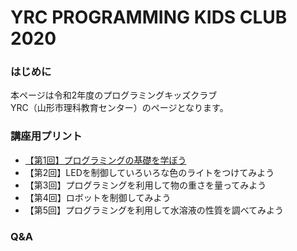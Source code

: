 # YRC PROGRAMMING KIDS CLUB 2020

### はじめに
本ページは令和2年度のプログラミングキッズクラブ  
YRC（山形市理科教育センター）のページとなります。  

### 講座用プリント
- [【第1回】プログラミングの基礎を学ぼう](https://online.pcn-ymgt-yonezawa.club/yrc/2020/print/01.html)
- 【第2回】LEDを制御していろいろな色のライトをつけてみよう
- 【第3回】プログラミングを利用して物の重さを量ってみよう
- 【第4回】ロボットを制御してみよう
- 【第5回】プログラミングを利用して水溶液の性質を調べてみよう

### Q&A
